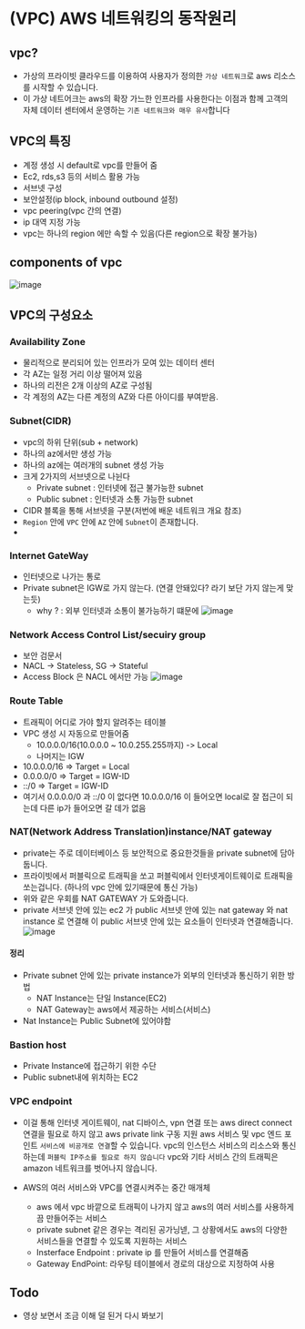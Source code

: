 # (VPC) AWS 네트워킹의 동작원리
## vpc?
- 가상의 프라이빗 클라우드를 이용하여 사용자가 정의한 `가상 네트워크`로 aws 리소스를 시작할 수 있습니다.
- 이 가상 네트어크는 aws의 확장 가느한 인프라를 사용한다는 이점과 함께 고객의 자체 데이터 센터에서 운영하는 `기존 네트워크와 매우 유사`합니다
## VPC의 특징
- 계정 생성 시 default로 vpc를 만들어 줌
- Ec2, rds,s3 등의 서비스 활용 가능
- 서브넷 구성
- 보안설정(ip block, inbound outbound 설정)
- vpc peering(vpc 간의 연결)
- ip 대역 지정 가능
- vpc는 하나의 region 에만 속할 수 있음(다른 region으로 확장 불가능)
## components of vpc
![image](https://user-images.githubusercontent.com/82383294/146148591-121649b4-9f9f-4599-8bfc-2d45f39e911e.png)
## VPC의 구성요소
### Availability Zone
- 물리적으로 분리되어 있는 인프라가 모여 있는 데이터 센터
- 각 AZ는 일정 거리 이상 떨어져 있음
- 하나의 리전은 2개 이상의 AZ로 구성됨
- 각 계정의 AZ는 다른 계정의 AZ와 다른 아이디를 부여받음.
### Subnet(CIDR)
- vpc의 하위 단위(sub + network)
- 하나의 az에서만 생성 가능
- 하나의 az에는 여러개의 subnet 생성 가능
- 크게 2가지의 서브넷으로 나뉜다
  - Private subnet : 인터넷에 접근 불가능한 subnet
  - Public subnet : 인터넷과 소통 가능한 subnet
- CIDR 블록을 통해 서브넷을 구분(저번에 배운 네트워크 개요 참조)
- `Region` 안에 `VPC` 안에 `AZ` 안에 `Subnet`이 존재합니다.
- 
### Internet GateWay 
- 인터넷으로 나가는 통로
- Private subnet은 IGW로 가지 않는다. (연결 안돼있다? 라기 보단 가지 않는게 맞는듯)
  - why ? : 외부 인터넷과 소통이 불가능하기 떄문에 
![image](https://user-images.githubusercontent.com/82383294/146173024-a327d1ec-97f3-4bc8-a37d-5e24b0200f3d.png)
### Network Access Control List/secuiry group
- 보안 검문서
- NACL -> Stateless, SG -> Stateful
- Access Block 은 NACL 에서만 가능
![image](https://user-images.githubusercontent.com/82383294/146174282-7337bec7-e997-4997-a074-179eab7268a3.png)

### Route Table
- 트래픽이 어디로 가야 할지 알려주는 테이블
- VPC 생성 시 자동으로 만들어줌
  - 10.0.0.0/16(10.0.0.0 ~ 10.0.255.255까지) -> Local
  - 나머지는 IGW
 - 10.0.0.0/16 => Target = Local
 - 0.0.0.0/0 => Target = IGW-ID
 - ::/0 => Target = IGW-ID 
 - 여기서 0.0.0.0/0 과 ::/0 이 없다면 10.0.0.0/16 이 들어오면 local로 잘 접근이 되는데 다른 ip가 들어오면 갈 데가 없음
 
### NAT(Network Address Translation)instance/NAT gateway
- private는 주로 데이터베이스 등 보안적으로 중요한것들을 private subnet에 담아둡니다.
- 프라이빗에서 퍼블릭으로 트래픽을 쏘고 퍼블릭에서 인터넷게이트웨이로 트래픽을 쏘는겁니다. (하나의 vpc 안에 있기때문에 통신 가능) 
- 위와 같은 우회를 NAT GATEWAY 가 도와줍니다.
- private 서브넷 안에 있는 ec2 가 public 서브넷 안에 있는 nat gateway 와 nat instance 로 연결해 이 public 서브넷 안에 있는 요소들이 인터넷과 연결해줍니다.
![image](https://user-images.githubusercontent.com/82383294/146202164-45a5e1db-ff7e-4783-85c0-b330e3f8923d.png)

#### 정리
- Private subnet 안에 있는 private instance가 외부의 인터넷과 통신하기 위한 방법
  - NAT Instance는 단일 Instance(EC2)
  - NAT Gateway는 aws에서 제공하는 서비스(서비스)
- Nat Instance는 Public Subnet에 있어야함

### Bastion host
- Private Instance에 접근하기 위한 수단
- Public subnet내에 위치하는 EC2
### VPC endpoint
- 이걸 통해 인터넷 게이트웨이, nat 디바이스, vpn 연결 또는 aws direct connect 연결을 필요로 하지 않고 aws private link 구동 지원 aws 서비스 및 vpc 엔드 포인트 `서비스에 비공개로 연결`할 수 있습니다. vpc의 인스턴스 서비스의 리소스와 통신하는데 `퍼블릭 IP주소를 필요로 하지 않습니다` vpc와 기타 서비스 간의 트래픽은 amazon 네트워크를 벗어나지 않습니다.

- AWS의 여러 서비스와 VPC를 연결시켜주는 중간 매개체
  - aws 에서 vpc 바깥으로 트래픽이 나가지 않고 aws의 여러 서비스를 사용하게끔 만들어주는 서비스
  - private subnet 같은 경우는 격리된 공가닝넫, 그 상황에서도 aws의 다양한 서비스들을 연결할 수 있도록 지원하는 서비스
  - Insterface Endpoint : private ip 를 만들어 서비스를 연결해줌
  - Gateway EndPoint: 라우팅 테이블에서 경로의 대상으로 지정하여 사용

## Todo
- 영상 보면서 조금 이해 덜 된거 다시 봐보기
